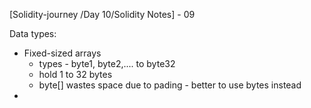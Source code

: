 
[Solidity-journey /Day 10/Solidity Notes] - 09


Data types:

- Fixed-sized arrays 
    - types - byte1, byte2,.... to byte32 
    - hold 1 to 32 bytes 
    - byte[] wastes space due to pading - better to use bytes instead 
- 
